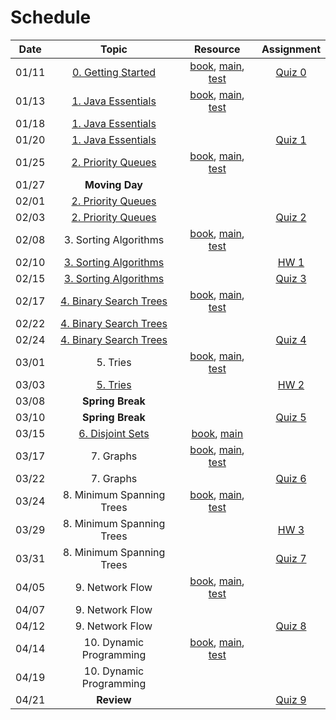 # Schedule

| Date  |                                                                                  Topic                                                                                   |                                                                               Resource                                                                               |                              Assignment                             |
|:-----:|:------------------------------------------------------------------------------------------------------------------------------------------------------------------------:|:--------------------------------------------------------------------------------------------------------------------------------------------------------------------:|:-------------------------------------------------------------------:|
| 01/11 | [0. Getting Started](https://emory.zoom.us/rec/play/Vgk9nz_Z63vC0TG0MTBPXIRj-JrJMfxUp7J9IlZs0FvQb1zoPwClXlyCSsJs4SQPwCk3fXu8gUSsKovk.sIn0SpvcFiq96zMl?continueMode=true) |         [book](https://emory.gitbook.io/dsa-java/getting-started), [main](../src/main/java/edu/emory/cs/utils), [test](../src/test/java/edu/emory/cs/utils)          | [Quiz 0](https://canvas.emory.edu/courses/97976/assignments/554960) |
| 01/13 |                  [1. Java Essentials](https://emory.zoom.us/rec/share/ZNZBPh1VS0ybrUpNB46SwBCG-yYQvUQD54DyhSKxMbntqTgjedI-SjAfKI4CK3Y.LwpP5Dtygj5LQn13)                  |     [book](https://emory.gitbook.io/dsa-java/java-essentials), [main](../src/main/java/edu/emory/cs/algebraic), [test](../src/test/java/edu/emory/cs/algebraic)      |                                                                     |
| 01/18 |                 [1. Java Essentials](https://emory.zoom.us/rec/share/66oDNhckPbuNTcdKxoKz16uR7Q4DnRwbZXXwm1Aw1uvI6u6orIFwnL4xYdpqzAcv.hrMFrlyZlhJ94O8O)                  |                                                                                                                                                                      |                                                                     |
| 01/20 |                 [1. Java Essentials](https://emory.zoom.us/rec/share/XiM7qlOXYVtqPytQSmjND_AeZpBccnh44ske-R0Tbz1varmqhoT9_uHPn6ugu928.X5UJZ936R-OXPT-D)                  |                                                                                                                                                                      | [Quiz 1](https://canvas.emory.edu/courses/97976/assignments/554961) |
| 01/25 |                 [2. Priority Queues](https://emory.zoom.us/rec/share/ZKonCiekWhC4w0Fg0Aj0Z27HUn7c7ffbbwKwOnI0iF83sB88gQcMuPBCo8y7SSiK.iT29JpS6udEjOO2c)                  |         [book](https://emory.gitbook.io/dsa-java/priority-queues), [main](../src/main/java/edu/emory/cs/queue), [test](../src/test/java/edu/emory/cs/queue)          |                                                                     |
| 01/27 |                                                                              **Moving Day**                                                                              |                                                                                                                                                                      |                                                                     |
| 02/01 |                 [2. Priority Queues](https://emory.zoom.us/rec/share/kwBkriUsJHVsoZaT0G9-dghFgzFAkRN7dmX1JubmvHb1Q-kg34ieYduKAG_iz012.H2UIOehMy-kS32Se)                  |                                                                                                                                                                      |                                                                     |
| 02/03 |                 [2. Priority Queues](https://emory.zoom.us/rec/share/wIHEX9igUHANYtXuNSzmfOHVR2wIwXKxbl-QLiieBm8Q-NjwQbiIDlhclDM6ssRO.VbfGYcK0ol76FyWc)                  |                                                                                                                                                                      | [Quiz 2](https://canvas.emory.edu/courses/97976/assignments/554962) |
| 02/08 |                                                                          3. Sorting Algorithms                                                                           |         [book](https://emory.gitbook.io/dsa-java/sorting-algorithms), [main](../src/main/java/edu/emory/cs/sort), [test](../src/test/java/edu/emory/cs/sort)         |                                                                     |
| 02/10 |                [3. Sorting Algorithms](https://emory.zoom.us/rec/share/2XUplfgNT44pkb4XZdauU_glSnHuUAZGSH07sOj2LsblSLJsps6K3D-lics0jnc_.W7wmemKvm5eLXaNc)                |                                                                                                                                                                      |  [HW 1](https://canvas.emory.edu/courses/97976/assignments/554957)  |
| 02/15 |                [3. Sorting Algorithms](https://emory.zoom.us/rec/share/L1EBGj6QllTMBvIt23z9KT6ZpPqlhAhaCf6s8Cpu7MqWdfc0V-E0Psha-ShYOX1G.rT3bjis8maY94cA1)                |                                                                                                                                                                      | [Quiz 3](https://canvas.emory.edu/courses/97976/assignments/554963) |
| 02/17 |               [4. Binary Search Trees](https://emory.zoom.us/rec/share/jiJSCKfk9BbrlI_7NHtUpQIcitZJyw_hMj_Utrzv5O_YLoozHVwb9Y_u2H26u3YJ.uMP49i8fiyUduISW)                |        [book](https://emory.gitbook.io/dsa-java/binary-search-trees), [main](../src/main/java/edu/emory/cs/tree), [test](../src/test/java/edu/emory/cs/tree)         |                                                                     | 
| 02/22 |                [4. Binary Search Trees](https://emory.zoom.us/rec/share/28yQmpioR2Vht_iRZ53_TDLZkN1IBYpEr9yyauRNyMRGDg_YtP0fH2vicMNKnWo.hYvrvs9xNWPduaPw)                |                                                                                                                                                                      |                                                                     |
| 02/24 |               [4. Binary Search Trees](https://emory.zoom.us/rec/share/qo6VOYykwBlQhIwlZGrmtb1YnD5wqZJeqynvZk1-4HqVLHTREVUIHfxIFqYEo7RN.x3Ldt5D76VGNc_8v)                |                                                                                                                                                                      | [Quiz 4](https://canvas.emory.edu/courses/97976/assignments/554964) |
| 03/01 |                                                                                 5. Tries                                                                                 |               [book](https://emory.gitbook.io/dsa-java/tries), [main](../src/main/java/edu/emory/cs/trie), [test](../src/test/java/edu/emory/cs/trie)                |                                                                     |
| 03/03 |                       [5. Tries](https://emory.zoom.us/rec/share/XymqV93UCxXognPzlET7IajZuWVBqaOlaYt5eo8qpQNaR_D11efYYDbjkk_AVj4.2GFuGYtDG-6Nzrcy)                       |                                                                                                                                                                      |  [HW 2](https://canvas.emory.edu/courses/97976/assignments/554958)  |
| 03/08 |                                                                             **Spring Break**                                                                             |                                                                                                                                                                      |                                                                     |
| 03/10 |                                                                             **Spring Break**                                                                             |                                                                                                                                                                      | [Quiz 5](https://canvas.emory.edu/courses/97976/assignments/554965) |
| 03/15 |                   [6. Disjoint Sets](https://emory.zoom.us/rec/share/p9GMJDjZA9uGMDTetXF-tv5wOlzLa1ptTRErTUz7e-NX8K7V6q4YnZC3aUQSZnk.N0i5wzF-vZbkDmt-)                   |                                  [book](https://emory.gitbook.io/dsa-java/disjoint-sets), [main](../src/main/java/edu/emory/cs/set)                                  |                                                                     |
| 03/17 |                                                                                7. Graphs                                                                                 |              [book](https://emory.gitbook.io/dsa-java/graphs), [main](../src/main/java/edu/emory/cs/graph), [test](../src/test/java/edu/emory/cs/graph)              |                                                                     |
| 03/22 |                                                                                7. Graphs                                                                                 |                                                                                                                                                                      | [Quiz 6](https://canvas.emory.edu/courses/97976/assignments/554966) |
| 03/24 |                                                                        8. Minimum Spanning Trees                                                                         | [book](https://emory.gitbook.io/dsa-java/minimum-spanning-trees), [main](../src/main/java/edu/emory/cs/graph/span), [test](../src/test/java/edu/emory/cs/graph/span) |                                                                     |
| 03/29 |                                                                        8. Minimum Spanning Trees                                                                         |                                                                                                                                                                      |  [HW 3](https://canvas.emory.edu/courses/97976/assignments/554959)  |
| 03/31 |                                                                        8. Minimum Spanning Trees                                                                         |                                                                                                                                                                      | [Quiz 7](https://canvas.emory.edu/courses/97976/assignments/554967) |
| 04/05 |                                                                             9. Network Flow                                                                              |      [book](https://emory.gitbook.io/dsa-java/network-flow), [main](../src/main/java/edu/emory/cs/graph/flow), [test](../src/test/java/edu/emory/cs/graph/flow)      |                                                                     |
| 04/07 |                                                                             9. Network Flow                                                                              |                                                                                                                                                                      |                                                                     |
| 04/12 |                                                                             9. Network Flow                                                                              |                                                                                                                                                                      | [Quiz 8](https://canvas.emory.edu/courses/97976/assignments/554968) |
| 04/14 |                                                                         10. Dynamic Programming                                                                          |     [book](https://emory.gitbook.io/dsa-java/dynamic-programming), [main](../src/main/java/edu/emory/cs/dynamic), [test](../src/test/java/edu/emory/cs/dynamic)      |                                                                     |
| 04/19 |                                                                         10. Dynamic Programming                                                                          |                                                                                                                                                                      |                                                                     |
| 04/21 |                                                                                **Review**                                                                                |                                                                                                                                                                      | [Quiz 9](https://canvas.emory.edu/courses/97976/assignments/554969) |

<!--  -->
<!-- Shortest Path Algorithms]() | [md, [pdf](shortest_path_algorithms.pdf), [main](../src/main/java/edu/emory/cs/graph/path/) | [quiz 8](quiz0.md#quiz-8) | -->
<!-- HW1: 2/24, HW2: 3/22, HW3: 4/14  -->
